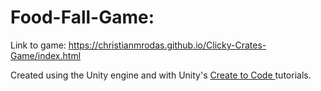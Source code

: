 # Food-Fall-Game: 
Link to game: https://christianmrodas.github.io/Clicky-Crates-Game/index.html

Created using the Unity engine and with Unity's <ins> Create to Code </ins> tutorials.



